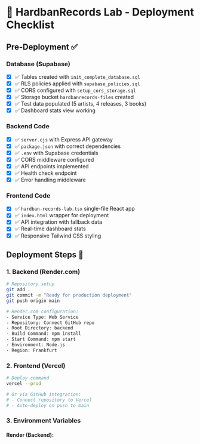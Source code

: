 # 🚀 HardbanRecords Lab - Deployment Checklist

## Pre-Deployment ✅

### Database (Supabase)
- [x] ✅ Tables created with `init_complete_database.sql`
- [x] ✅ RLS policies applied with `supabase_policies.sql`
- [x] ✅ CORS configured with `setup_cors_storage.sql`
- [x] ✅ Storage bucket `hardbanrecords-files` created
- [x] ✅ Test data populated (5 artists, 4 releases, 3 books)
- [x] ✅ Dashboard stats view working

### Backend Code
- [x] ✅ `server.cjs` with Express API gateway
- [x] ✅ `package.json` with correct dependencies
- [x] ✅ `.env` with Supabase credentials
- [x] ✅ CORS middleware configured
- [x] ✅ API endpoints implemented
- [x] ✅ Health check endpoint
- [x] ✅ Error handling middleware

### Frontend Code
- [x] ✅ `hardban-records-lab.tsx` single-file React app
- [x] ✅ `index.html` wrapper for deployment
- [x] ✅ API integration with fallback data
- [x] ✅ Real-time dashboard stats
- [x] ✅ Responsive Tailwind CSS styling

## Deployment Steps 🔄

### 1. Backend (Render.com)
```bash
# Repository setup
git add .
git commit -m "Ready for production deployment"
git push origin main

# Render.com configuration:
- Service Type: Web Service
- Repository: Connect GitHub repo
- Root Directory: backend
- Build Command: npm install
- Start Command: npm start
- Environment: Node.js
- Region: Frankfurt
```

### 2. Frontend (Vercel)
```bash
# Deploy command
vercel --prod

# Or via GitHub integration:
# - Connect repository to Vercel
# - Auto-deploy on push to main
```

### 3. Environment Variables

#### Render (Backend):

